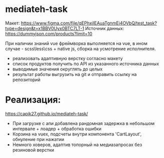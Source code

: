 # mediateh-task

Макет: https://www.figma.com/file/qEPhxjIEAuaTgnmEj4OVbQ/test_task?type=design&t=x1BBV0Uyx0BTC7LT-1
Источник данных: https://dummyjson.com/products?limit=10

При наличии знаний vue фреймворка выполняется на vue, в ином случае - scss\less\css + native js, сборка на усмотрение исполнителя.

- реализовать адаптивную верстку согласно макету
- список продуктов получить по API из указанного источника данных
- выводимые значения округлять до целых
- результат работы выгрузить на git и отправить ссылку на репозиторий

# Реализация:

https://capik27.github.io/mediateh-task/

- При загрузке с апи добавлена рандомная задержка в небольшом интервале + лоадер + обработка ошибки
- Корзина на vuex, подсчеты внутри компонента 'CartLayout', обнуление при нажатии
- Немного ховеров, адаптив топорный на медиазапросах без резиновой верстки
